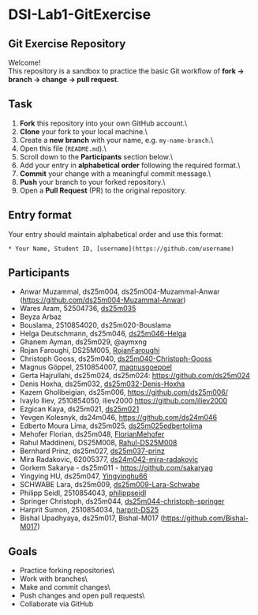 # DSI-Lab1-GitExercise

## Git Exercise Repository

Welcome!\
This repository is a sandbox to practice the basic Git workflow of **fork → branch → change → pull request**.

## Task

1.  **Fork** this repository into your own GitHub account.\
2.  **Clone** your fork to your local machine.\
3.  Create a **new branch** with your name, e.g. `my-name-branch`.\
4.  Open this file (`README.md`).\
5.  Scroll down to the **Participants** section below.\
6.  Add your entry in **alphabetical order** following the required format.\
7.  **Commit** your change with a meaningful commit message.\
8.  **Push** your branch to your forked repository.\
9.  Open a **Pull Request** (PR) to the original repository.

## Entry format

Your entry should maintain alphabetical order and use this format:

```         
* Your Name, Student ID, [username](https://github.com/username)
```

## Participants

- Anwar Muzammal, ds25m004, ds25m004-Muzammal-Anwar (https://github.com/ds25m004-Muzammal-Anwar)
- Wares Aram, 52504736, [ds25m035](https://github.com/ds25m035)
- Beyza Arbaz
- Bouslama, 2510854020, ds25m020-Bouslama
- Helga Deutschmann, ds25m046, [ds25m046-Helga](https://github.com/ds25m046-Helga)
- Ghanem Ayman, ds25m029, @aymxng
- Rojan Faroughi, DS25M005, [RojanFaroughi](https://github.com/RojanFaroughi)
- Christoph Gooss, ds25m040, [ds25m040-Christoph-Gooss](https://github.com/ds25m040-Christoph-Gooss)
- Magnus Göppel, 2510854007, [magnusgoeppel](https://github.com/magnusgoeppel)
- Gerta Hajrullahi, ds25m024, ds25m024: https://github.com/ds25m024
- Denis Hoxha, ds25m032, [ds25m032-Denis-Hoxha](https://github.com/ds25m032-Denis-Hoxha) 
- Kazem Gholibeigian, ds25m006, https://github.com/ds25m006/
- Ivaylo Iliev, 2510854050, iliev2000 https://github.com/iliev2000
- Ezgican Kaya, ds25m021, [ds25m021](https://github.com/ds25m021)
- Yevgen Kolesnyk, ds24m046, https://github.com/ds24m046
- Edberto Moura Lima, ds25m025, [ds25m025edbertolima](https://github.com/ds25m025edbertolima)
- Mehofer Florian, ds25m048, [FlorianMehofer](https://github.com/FlorianMehofer)
- Rahul Maddineni, DS25M008, [Rahul-DS25M008](https://github.com/Rahul-DS25M008)
- Bernhard Prinz, ds25m027, [ds25m037-prinz](https://github.com/ds25m037-prinz)
- Mira Radakovic, 62005377, [ds24m042-mira-radakovic](https://github.com/ds24m042-mira-radakovic)
- Gorkem Sakarya  - ds25m011 - https://github.com/sakaryag
- Yingying HU, ds25m047, [Yingyinghu66](https://github.com/Yingyinghu66)
- SCHWABE Lara, ds25m009, [ds25m009-Lara-Schwabe](https://github.com/ds25m009-Lara-Schwabe)
- Philipp Seidl, 2510854043, [philippseidl](https://github.com/philippseidl)
- Springer Christoph, ds25m044, [ds25m044-christoph-springer](https://github.com/ds25m044-christoph-springer)
- Harprit Sumon, 2510854034, [harprit-DS25](https://github.com/harprit-DS25)
- Bishal Upadhyaya, ds25m017, Bishal-M017 (https://github.com/Bishal-M017)

## Goals

-   Practice forking repositories\
-   Work with branches\
-   Make and commit changes\
-   Push changes and open pull requests\
-   Collaborate via GitHub
